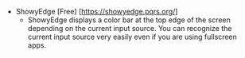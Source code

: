 - ShowyEdge [Free] [https://showyedge.pqrs.org/]
  - ShowyEdge displays a color bar at the top edge of the screen depending on the current input source.
You can recognize the current input source very easily even if you are using fullscreen apps.
